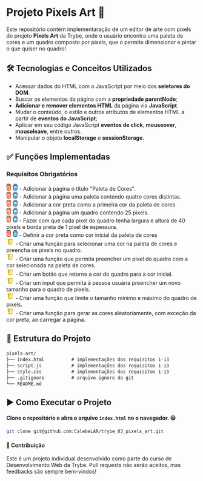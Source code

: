 # Projeto Pixels Art 🚀

Este repositório contém implementaração de um editor de arte com pixels do projeto **Pixels Art** da Trybe, onde o usuário encontra uma paleta de cores e um quadro composto por pixels, que o permite dimensionar e pintar o que quiser no quadro!.

## 🛠️ Tecnologias e Conceitos Utilizados

- Acessar dados do HTML com o JavaScript por meio dos **seletores do DOM**.
- Buscar os elementos da página com a **propriedade parentNode**;
- **Adicionar e remover elementos HTML** da página via **JavaScript**.
- Mudar o conteúdo, o estilo e outros atributos de elementos HTML a partir de **eventos do JavaScript**;
- Aplicar em seu código JavaScript **eventos de click**, **mouseover**, **mouseleave**, entre outros.
- Manipular o objeto **localStorage** e **sessionStorage**.

## ✅ Funções Implementadas

### Requisitos Obrigatórios
<img alt="icon-htmlcss" src="./pngwing.com.png" width="30"/> - Adicionar à página o título "Paleta de Cores".  
<img alt="icon-htmlcss" src="./pngwing.com.png" width="30"/> - Adicionar à página uma paleta contendo quatro cores distintas.  
<img alt="icon-htmlcss" src="./pngwing.com.png" width="30"/> - Adicionar a cor preta como a primeira cor da paleta de cores.  
<img alt="icon-htmlcss" src="./pngwing.com.png" width="30"/> - Adicionar à página um quadro contendo 25 pixels.  
<img alt="icon-htmlcss" src="./pngwing.com.png" width="30"/> - Fazer com que cada pixel do quadro tenha largura e altura de 40 pixels e borda preta de 1 pixel de espessura.  
<img alt="icon-htmlcss" src="./pngwing.com.png" width="30"/> - Definir a cor preta como cor inicial da paleta de cores  
<img alt="icon-js" src="./js-free-icon.webp" width="20"/> - Criar uma função para selecionar uma cor na paleta de cores e preencha os pixels no quadro.  
<img alt="icon-js" src="./js-free-icon.webp" width="20"/> - Criar uma função que permita preencher um pixel do quadro com a cor selecionada na paleta de cores.  
<img alt="icon-js" src="./js-free-icon.webp" width="20"/> - Criar um botão que retorne a cor do quadro para a cor inicial.  
<img alt="icon-js" src="./js-free-icon.webp" width="20"/> - Criar um input que permita à pessoa usuária preencher um novo tamanho para  o quadro de pixels.  
<img alt="icon-js" src="./js-free-icon.webp" width="20"/> - Criar uma função que limite o tamanho mínimo e máximo do quadro de pixels.  
<img alt="icon-js" src="./js-free-icon.webp" width="20"/> - Criar uma função para gerar as cores aleatoriamente, com exceção da cor preta, ao carregar a página.  

## 📁 Estrutura do Projeto

    pixels-art/
    ├── index.html          # implementações dos requisitos 1-13
    ├── script.js           # implementações dos requisitos 1-13
    ├── style.css           # implementações dos requisitos 1-13
    ├── .gitignore          # arquivo ignore do git
    └── README.md

## ▶️ Como Executar o Projeto

#### Clone o repositório e abra o arquivo `index.html` no o navegador. 😃
```bash
git clone git@github.com:CalebeLAR/trybe_03_pixels_art.git
```

#### 🤝 Contribuição
Este é um projeto individual desenvolvido como parte do curso de Desenvolvimento Web da Trybe. Pull requests não serão aceitos, mas feedbacks são sempre bem-vindos!
